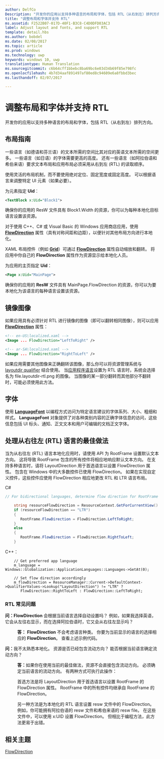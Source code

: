 ```yaml
---
author: DelfCo
Description: "开发你的应用以支持多种语言的布局和字体，包括 RTL（从右到左）排列方向。"
title: "调整布局和字体并支持 RTL"
ms.assetid: F2522B07-017D-40F1-B3C8-C4D0DFD03AC3
label: Adjust layout and fonts, and support RTL
template: detail.hbs
ms.author: bobdel
ms.date: 02/08/2017
ms.topic: article
ms.prod: windows
ms.technology: uwp
keywords: windows 10, uwp
translationtype: Human Translation
ms.sourcegitcommit: c6b64cff1bbebc8ba69bc6e03d34b69f85e798fc
ms.openlocfilehash: 4b7d34aaf891497af80ed8c94609e6a8fbbd3bec
ms.lasthandoff: 02/07/2017

---
```


# <a name="adjust-layout-and-fonts-and-support-rtl"></a>调整布局和字体并支持 RTL
<link rel="stylesheet" href="https://az835927.vo.msecnd.net/sites/uwp/Resources/css/custom.css">

开发你的应用以支持多种语言的布局和字体，包括 RTL（从右到左）排列方向。

## <a name="layout-guidelines"></a>布局指南


一些语言（如德语和芬兰语）的文本所需的空间比其对应的英语文本所需的空间更多。 一些语言（如日语）的字体需要更高的高度。 还有一些语言（如阿拉伯语和希伯来语）要求文本布局和应用布局必须采用从右到左 (RTL) 的读取顺序。

使用灵活的布局机制，而不要使用绝对定位、固定宽度或固定高度。 可以根据语言来调整特定 UI 元素（如果必要）。

为元素指定 **Uid**：

```XML
<TextBlock x:Uid="Block1">
```

确保你的应用的 ResW 文件具有 Block1.Width 的资源，你可以为每种本地化目标语言设置该资源。

对于使用 C++、C# 或 Visual Basic 的 Windows 应用商店应用，使用 [**FlowDirection**](https://msdn.microsoft.com/library/windows/apps/br208716) 属性（具有对称间距和边距），以便针对其他布局方向进行本地化。

XAML 布局控件（例如 [**Grid**](https://msdn.microsoft.com/library/windows/apps/br242704)）可通过 [**FlowDirection**](https://msdn.microsoft.com/library/windows/apps/br208716) 属性自动缩放和翻转。 将应用中你自己的 **FlowDirection** 属性作为资源显示给本地化人员。

为应用的主页指定 **Uid**：

```XML
<Page x:Uid="MainPage">
```

确保你的应用的 **ResW** 文件具有 MainPage.FlowDirection 的资源，你可以为要本地化为该语言的每种语言设置该资源。


## <a name="mirroring-images"></a>镜像图像

如果应用具有必须针对 RTL 进行镜像的图像（即可以翻转相同图像），则可以应用 [**FlowDirection**](https://msdn.microsoft.com/library/windows/apps/br208716) 属性：

```XML
<!-- en-US\localized.xaml -->
<Image ... FlowDirection="LeftToRight" />

<!-- ar-SA\localized.xaml -->
<Image ... FlowDirection="RightToLeft" />
```


如果应用需要其他图像来正确翻转该图像，那么你可以将资源管理系统与 [layoutdir qualifier](https://msdn.microsoft.com/library/windows/apps/xaml/hh965324) 结合使用。 当[应用程序语言](manage-language-and-region.md)设置为 RTL 语言时，系统会选择名为 file.layoutdir-rtl.png 的图像。 当图像的某一部分翻转而其他部分不翻转时，可能必须使用此方法。

## <a name="fonts"></a>字体

使用 [**LanguageFont**](https://msdn.microsoft.com/library/windows/apps/br206864) 以编程方式访问为特定语言建议的字体系列、大小、粗细和样式。 **LanguageFont** 对象提供了对各种类别内容的正确字体信息的访问，这些信息包括 UI 标头、通知、正文文本和用户可编辑的文档正文字体。

## <a name="best-practices-for-handling-right-to-left-rtl-languages"></a>处理从右往左 (RTL) 语言的最佳做法

当为从右往左 (RTL) 语言本地化应用时，请使用 API 为 RootFrame 设置默认文本方向。 这将导致 RootFrame 包含的所有控件将相应地响应默认文本方向。  在支持多种语言时，请将 LayoutDirection 用于首选语言以设置 FlowDirection 属性。 包含在 Windows 中的大多数控件已使用 FlowDirection。 如果在实现自定义控件，这些控件应使用 FlowDirection 相应地更改 RTL 和 LTR 语言布局。

C#
```csharp    
// For bidirectional languages, determine flow direction for RootFrame and all derived UI.

    string resourceFlowDirection = ResourceContext.GetForCurrentView().QualifierValues["LayoutDirection"];
    if (resourceFlowDirection == "LTR")
    {
       RootFrame.FlowDirection = FlowDirection.LeftToRight;
    }
    else
    {
       RootFrame.FlowDirection = FlowDirection.RightToLeft;
    }
```

C++：
```
    // Get preferred app language
    m_language = Windows::Globalization::ApplicationLanguages::Languages->GetAt(0);
     
    // Set flow direction accordingly
    m_flowDirection = ResourceManager::Current->DefaultContext->QualifierValues->Lookup("LayoutDirection") != "LTR" ? 
       FlowDirection::RightToLeft : FlowDirection::LeftToRight;
```


### <a name="rtl-faq"></a>RTL 常见问题 

<dl>
  <dt> <p><b>问：</b><b>FlowDirection</b> 会根据当前语言选择自动设置吗？ 例如，如果我选择英语，它会从左往右显示，而在选择阿拉伯语时，它又会从右往左显示吗？</p></dt>

  <dd><p><b>答：</b> <b>FlowDirection</b> 不会考虑语言种类。 你要为当前显示的语言的选择相应的 <b>FlowDirection</b>。 查看上述示例代码。</p></dd> 

  <dt> <p><b>问：</b>我不太熟悉本地化。 资源是否已经包含流动方向？ 能否根据当前语言确定流动方向？</p></dt>

  <dd> <p><b>答：</b>如果你在使用当前的最佳做法，资源不会直接包含流动方向。 必须确定当前语言的流动方向。 有两种方式可执行此操作： </p>
   <p>首选方法是将 LayoutDirection 用于首选语言以设置 RootFrame 的 FlowDirection 属性。 RootFrame 中的所有控件均继承自 RootFrame 的 FlowDirection。</p>
   <p>另一种方法是为本地化的 RTL 语言设置 resw 文件中的 FlowDirection。 例如，你可能拥有阿拉伯语的 resw 文件和希伯来语的 resw file。 在这些文件中，可以使用 x:UID 设置 FlowDirection。 但相比于编程方法，此方法更易于出错。</p></dd>
</dl>


## <a name="related-topics"></a>相关主题
[FlowDirection](https://msdn.microsoft.com/library/windows/apps/xaml/windows.ui.xaml.frameworkelement.flowdirection.aspx)

